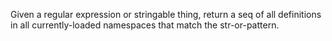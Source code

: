   Given a regular expression or stringable thing, return a seq of
all definitions in all currently-loaded namespaces that match the
str-or-pattern.